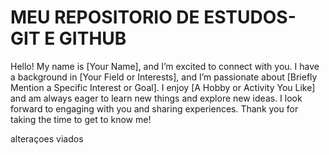 # MEU REPOSITORIO DE ESTUDOS- GIT E GITHUB

Hello! My name is [Your Name], and I’m excited to connect with you. I have a background in [Your Field or Interests], and I’m passionate about [Briefly Mention a Specific Interest or Goal]. I enjoy [A Hobby or Activity You Like] and am always eager to learn new things and explore new ideas. I look forward to engaging with you and sharing experiences. Thank you for taking the time to get to know me!

alteraçoes viados